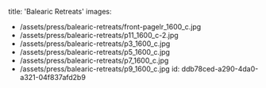 title: 'Balearic Retreats'
images:
  - /assets/press/balearic-retreats/front-pagelr_1600_c.jpg
  - /assets/press/balearic-retreats/p11_1600_c-2.jpg
  - /assets/press/balearic-retreats/p3_1600_c.jpg
  - /assets/press/balearic-retreats/p5_1600_c.jpg
  - /assets/press/balearic-retreats/p7_1600_c.jpg
  - /assets/press/balearic-retreats/p9_1600_c.jpg
id: ddb78ced-a290-4da0-a321-04f837afd2b9
